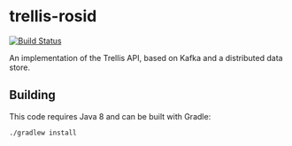 # trellis-rosid

[![Build Status](https://travis-ci.org/trellis-ldp/trellis-rosid.png?branch=master)](https://travis-ci.org/trellis-ldp/trellis-rosid)

An implementation of the Trellis API, based on Kafka and a distributed data store.

## Building

This code requires Java 8 and can be built with Gradle:

    ./gradlew install
